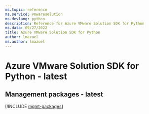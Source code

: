 ```yaml
---
ms.topic: reference
ms.service: vmwaresolution
ms.devlang: python
description: Reference for Azure VMware Solution SDK for Python
ms.data: 09/27/2022
title: Azure VMware Solution SDK for Python
author: lmazuel
ms.author: lmazuel
---
```

# Azure VMware Solution SDK for Python - latest

## Management packages - latest
[!INCLUDE [mgmt-packages](vmware-solution-mgmt-index.md)]